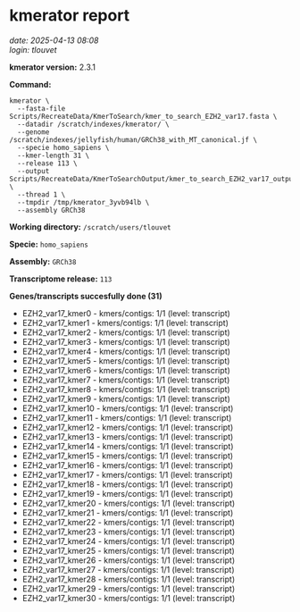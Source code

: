 # kmerator report
*date: 2025-04-13 08:08*  
*login: tlouvet*

**kmerator version:** 2.3.1

**Command:**

```
kmerator \
  --fasta-file Scripts/RecreateData/KmerToSearch/kmer_to_search_EZH2_var17.fasta \
  --datadir /scratch/indexes/kmerator/ \
  --genome /scratch/indexes/jellyfish/human/GRCh38_with_MT_canonical.jf \
  --specie homo_sapiens \
  --kmer-length 31 \
  --release 113 \
  --output Scripts/RecreateData/KmerToSearchOutput/kmer_to_search_EZH2_var17_output \
  --thread 1 \
  --tmpdir /tmp/kmerator_3yvb94lb \
  --assembly GRCh38
```

**Working directory:** `/scratch/users/tlouvet`

**Specie:** `homo_sapiens`

**Assembly:** `GRCh38`

**Transcriptome release:** `113`

**Genes/transcripts succesfully done (31)**

- EZH2_var17_kmer0 - kmers/contigs: 1/1 (level: transcript)
- EZH2_var17_kmer1 - kmers/contigs: 1/1 (level: transcript)
- EZH2_var17_kmer2 - kmers/contigs: 1/1 (level: transcript)
- EZH2_var17_kmer3 - kmers/contigs: 1/1 (level: transcript)
- EZH2_var17_kmer4 - kmers/contigs: 1/1 (level: transcript)
- EZH2_var17_kmer5 - kmers/contigs: 1/1 (level: transcript)
- EZH2_var17_kmer6 - kmers/contigs: 1/1 (level: transcript)
- EZH2_var17_kmer7 - kmers/contigs: 1/1 (level: transcript)
- EZH2_var17_kmer8 - kmers/contigs: 1/1 (level: transcript)
- EZH2_var17_kmer9 - kmers/contigs: 1/1 (level: transcript)
- EZH2_var17_kmer10 - kmers/contigs: 1/1 (level: transcript)
- EZH2_var17_kmer11 - kmers/contigs: 1/1 (level: transcript)
- EZH2_var17_kmer12 - kmers/contigs: 1/1 (level: transcript)
- EZH2_var17_kmer13 - kmers/contigs: 1/1 (level: transcript)
- EZH2_var17_kmer14 - kmers/contigs: 1/1 (level: transcript)
- EZH2_var17_kmer15 - kmers/contigs: 1/1 (level: transcript)
- EZH2_var17_kmer16 - kmers/contigs: 1/1 (level: transcript)
- EZH2_var17_kmer17 - kmers/contigs: 1/1 (level: transcript)
- EZH2_var17_kmer18 - kmers/contigs: 1/1 (level: transcript)
- EZH2_var17_kmer19 - kmers/contigs: 1/1 (level: transcript)
- EZH2_var17_kmer20 - kmers/contigs: 1/1 (level: transcript)
- EZH2_var17_kmer21 - kmers/contigs: 1/1 (level: transcript)
- EZH2_var17_kmer22 - kmers/contigs: 1/1 (level: transcript)
- EZH2_var17_kmer23 - kmers/contigs: 1/1 (level: transcript)
- EZH2_var17_kmer24 - kmers/contigs: 1/1 (level: transcript)
- EZH2_var17_kmer25 - kmers/contigs: 1/1 (level: transcript)
- EZH2_var17_kmer26 - kmers/contigs: 1/1 (level: transcript)
- EZH2_var17_kmer27 - kmers/contigs: 1/1 (level: transcript)
- EZH2_var17_kmer28 - kmers/contigs: 1/1 (level: transcript)
- EZH2_var17_kmer29 - kmers/contigs: 1/1 (level: transcript)
- EZH2_var17_kmer30 - kmers/contigs: 1/1 (level: transcript)

